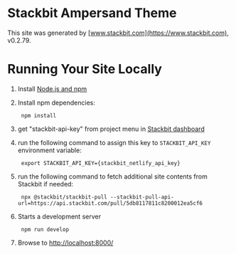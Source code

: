# Stackbit Ampersand Theme

This site was generated by [www.stackbit.com](https://www.stackbit.com), v0.2.79.

# Running Your Site Locally

1. Install [Node.js and npm](https://nodejs.org/en/)

1. Install npm dependencies:

        npm install

1. get "stackbit-api-key" from project menu in [Stackbit dashboard](https://app.stackbit.com/dashboard)

1. run the following command to assign this key to `STACKBIT_API_KEY` environment variable:

        export STACKBIT_API_KEY={stackbit_netlify_api_key}

1. run the following command to fetch additional site contents from Stackbit if needed:

        npx @stackbit/stackbit-pull --stackbit-pull-api-url=https://api.stackbit.com/pull/5db8117811c8200012ea5cf6

1. Starts a development server

        npm run develop

1. Browse to [http://localhost:8000/](http://localhost:8000/)
